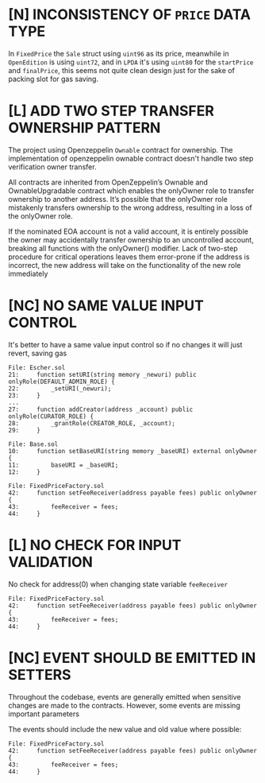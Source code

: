 # [N] INCONSISTENCY OF `PRICE` DATA TYPE

In `FixedPrice` the `Sale` struct using `uint96` as its price, meanwhile in `OpenEdition` is using `uint72`, and in `LPDA` it's using `uint80` for the `startPrice` and `finalPrice`, this seems not quite clean design just for the sake of packing slot for gas saving.

# [L] ADD TWO STEP TRANSFER OWNERSHIP PATTERN

The project using Openzeppelin `Ownable` contract for ownership. The implementation of openzeppelin ownable contract doesn't handle two step verification owner transfer.

All contracts are inherited from OpenZeppelin’s Ownable and OwnableUpgradable contract which enables the onlyOwner role to transfer ownership to another address. It’s possible that the onlyOwner role mistakenly transfers ownership to the wrong address, resulting in a loss of the onlyOwner role.

If the nominated EOA account is not a valid account, it is entirely possible the owner may accidentally transfer ownership to an uncontrolled account, breaking all functions with the onlyOwner() modifier. Lack of two-step procedure for critical operations leaves them error-prone if the address is incorrect, the new address will take on the functionality of the new role immediately

# [NC] NO SAME VALUE INPUT CONTROL

It's better to have a same value input control so if no changes it will just revert, saving gas

```solidity
File: Escher.sol
21:     function setURI(string memory _newuri) public onlyRole(DEFAULT_ADMIN_ROLE) {
22:         _setURI(_newuri);
23:     }
...
27:     function addCreator(address _account) public onlyRole(CURATOR_ROLE) {
28:         _grantRole(CREATOR_ROLE, _account);
29:     }
```

```solidity
File: Base.sol
10:     function setBaseURI(string memory _baseURI) external onlyOwner {
11:         baseURI = _baseURI;
12:     }
```

```solidity
File: FixedPriceFactory.sol
42:     function setFeeReceiver(address payable fees) public onlyOwner {
43:         feeReceiver = fees;
44:     }
```

# [L] NO CHECK FOR INPUT VALIDATION

No check for address(0) when changing state variable `feeReceiver`

```solidity
File: FixedPriceFactory.sol
42:     function setFeeReceiver(address payable fees) public onlyOwner {
43:         feeReceiver = fees;
44:     }
```

# [NC] EVENT SHOULD BE EMITTED IN SETTERS


Throughout the codebase, events are generally emitted when sensitive changes are made to the contracts. However, some events are missing important parameters

The events should include the new value and old value where possible:

```solidity
File: FixedPriceFactory.sol
42:     function setFeeReceiver(address payable fees) public onlyOwner {
43:         feeReceiver = fees;
44:     }
```